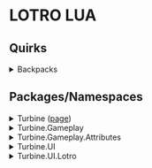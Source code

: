 # LOTRO LUA #

## Quirks ##
<details>
<summary>Backpacks</summary>

Backpacks in the game are expandable to a max slot count of 135, as of this U30.

This first couple of expansions are added to new bags (4-6) but afterwards the additional slots are added to the end of Bag #1
</details>

## Packages/Namespaces ##
<details>
<summary>Turbine (<a href="turbine">page</a>)</summary>

<details>
<summary>Chat</summary>

</details>

</details>

<details>
<summary>Turbine.Gameplay</summary>

</details>

<details>
<summary>Turbine.Gameplay.Attributes</summary>

</details>

<details>
<summary>Turbine.UI</summary>

</details>

<details>
<summary>Turbine.UI.Lotro</summary>

</details>

